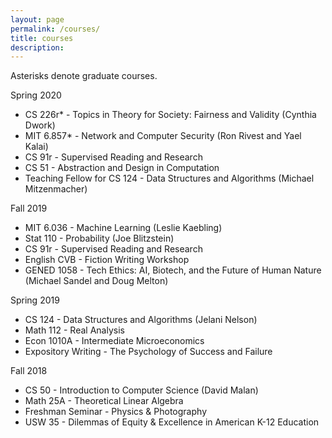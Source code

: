 ```yaml
---
layout: page
permalink: /courses/
title: courses
description: 
---
```


Asterisks denote graduate courses.

Spring 2020
- CS 226r* - Topics in Theory for Society: Fairness and Validity (Cynthia Dwork)
- MIT 6.857* - Network and Computer Security (Ron Rivest and Yael Kalai)
- CS 91r - Supervised Reading and Research
- CS 51 - Abstraction and Design in Computation
- Teaching Fellow for CS 124 - Data Structures and Algorithms (Michael Mitzenmacher)

Fall 2019
- MIT 6.036 - Machine Learning (Leslie Kaebling)
- Stat 110 - Probability (Joe Blitzstein)
- CS 91r - Supervised Reading and Research
- English CVB - Fiction Writing Workshop
- GENED 1058 - Tech Ethics: AI, Biotech, and the Future of Human Nature (Michael Sandel and Doug Melton)

Spring 2019
- CS 124 - Data Structures and Algorithms (Jelani Nelson)
- Math 112 - Real Analysis
- Econ 1010A - Intermediate Microeconomics
- Expository Writing - The Psychology of Success and Failure

Fall 2018
- CS 50 - Introduction to Computer Science (David Malan)
- Math 25A - Theoretical Linear Algebra
- Freshman Seminar - Physics & Photography
- USW 35 - Dilemmas of Equity & Excellence in American K-12 Education
